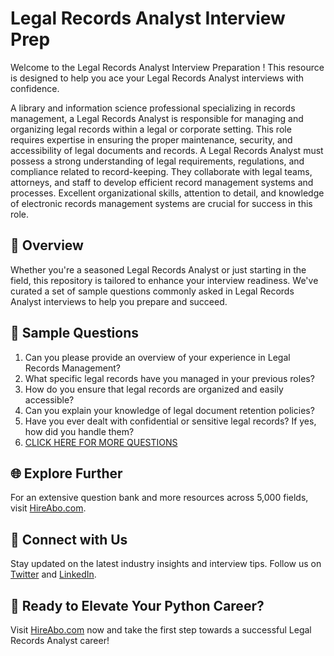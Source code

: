 # Legal Records Analyst Interview Prep

Welcome to the Legal Records Analyst Interview Preparation ! This resource is designed to help you ace your Legal Records Analyst interviews with confidence.

A library and information science professional specializing in records management, a Legal Records Analyst is responsible for managing and organizing legal records within a legal or corporate setting. This role requires expertise in ensuring the proper maintenance, security, and accessibility of legal documents and records. A Legal Records Analyst must possess a strong understanding of legal requirements, regulations, and compliance related to record-keeping. They collaborate with legal teams, attorneys, and staff to develop efficient record management systems and processes. Excellent organizational skills, attention to detail, and knowledge of electronic records management systems are crucial for success in this role.

## 🚀 Overview

Whether you're a seasoned Legal Records Analyst or just starting in the field, this repository is tailored to enhance your interview readiness. We've curated a set of sample questions commonly asked in Legal Records Analyst interviews to help you prepare and succeed.

## 📝 Sample Questions

1. Can you please provide an overview of your experience in Legal Records Management?
2. What specific legal records have you managed in your previous roles?
3. How do you ensure that legal records are organized and easily accessible?
4. Can you explain your knowledge of legal document retention policies?
5. Have you ever dealt with confidential or sensitive legal records? If yes, how did you handle them?
6. [CLICK HERE FOR MORE QUESTIONS](https://hireabo.com/job/18_3_27/Legal%20Records%20Analyst)

## 🌐 Explore Further

For an extensive question bank and more resources across 5,000 fields, visit [HireAbo.com](https://www.hireabo.com).

## 📱 Connect with Us

Stay updated on the latest industry insights and interview tips. Follow us on [Twitter](https://twitter.com/hireabo) and [LinkedIn](https://www.linkedin.com/in/hire-abo-3609972a8/).

## 🚀 Ready to Elevate Your Python Career?

Visit [HireAbo.com](https://www.hireabo.com) now and take the first step towards a successful Legal Records Analyst career!